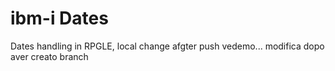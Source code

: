 # ibm-i Dates

Dates handling in RPGLE, local change afgter push
vedemo...
modifica dopo aver creato branch
